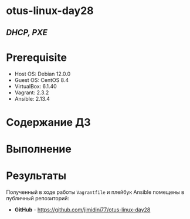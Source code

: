 # otus-linux-day28
## *DHCP, PXE*

# **Prerequisite**
- Host OS: Debian 12.0.0
- Guest OS: CentOS 8.4
- VirtualBox: 6.1.40
- Vagrant: 2.3.2
- Ansible: 2.13.4

# **Содержание ДЗ**


# **Выполнение**


# **Результаты**

Полученный в ходе работы `Vagrantfile` и плейбук Ansible помещены в публичный репозиторий:

- **GitHub** - https://github.com/jimidini77/otus-linux-day28
